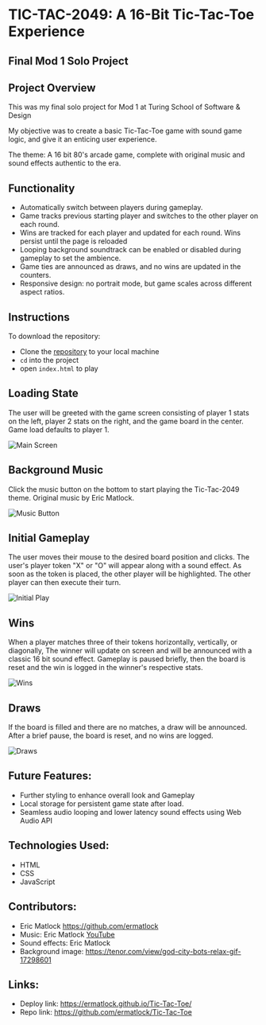 # TIC-TAC-2049: A 16-Bit Tic-Tac-Toe Experience
## Final Mod 1 Solo Project
## Project Overview
This was my final solo project for Mod 1 at Turing School of Software & Design

My objective was to create a basic Tic-Tac-Toe game with sound game logic, and give it an enticing user experience.

The theme: A 16 bit 80's arcade game, complete with original music and sound effects authentic to the era.

## Functionality
- Automatically switch between players during gameplay.
- Game tracks previous starting player and switches to the other player on each round.
- Wins are tracked for each player and updated for each round. Wins persist until the page is reloaded
- Looping background soundtrack can be enabled or disabled during gameplay to set the ambience.
- Game ties are announced as draws, and no wins are updated in the counters.
- Responsive design: no portrait mode, but game scales across different aspect ratios.

## Instructions
To download the repository:
- Clone the [repository](https://github.com/ermatlock/Tic-Tac-Toe) to your local machine
- `cd` into the project
- open `index.html` to play

## Loading State
The user will be greeted with the game screen consisting of player 1 stats on the left, player 2 stats on the right, and the game board in the center. Game load defaults to player 1.

![Main Screen](https://media.giphy.com/media/YcWXkrPx9TCOF6IPWT/giphy.gif)

## Background Music
Click the music button on the bottom to start playing the Tic-Tac-2049 theme. Original music by Eric Matlock.

![Music Button](https://media.giphy.com/media/Jnowf0wRhM2PiP7DMV/giphy.gif)

## Initial Gameplay
The user moves their mouse to the desired board position and clicks. The user's player token "X" or "O" will appear along with a sound effect. As soon as the token is placed, the other player will be highlighted. The other player can then execute their turn.

![Initial Play](https://media.giphy.com/media/ng9aqG5XLh0eGeYMPI/giphy.gif)

## Wins
When a player matches three of their tokens horizontally, vertically, or diagonally, The winner will update on screen and will be announced with a classic 16 bit sound effect. Gameplay is paused briefly, then the board is reset and the win is logged in the winner's respective stats.

![Wins](https://media.giphy.com/media/Em8yv9wE9jkA2JXY7a/giphy.gif)

## Draws
If the board is filled and there are no matches, a draw will be announced. After a brief pause, the board is reset, and no wins are logged.

![Draws](https://media.giphy.com/media/oLw9Yj7psdFdzmnZES/giphy.gif)

## Future Features:
* Further styling to enhance overall look and Gameplay
* Local storage for persistent game state after load.
* Seamless audio looping and lower latency sound effects using Web Audio API

## Technologies Used:
* HTML
* CSS
* JavaScript

## Contributors:
* Eric Matlock https://github.com/ermatlock
* Music: Eric Matlock [YouTube](https://www.youtube.com/channel/UCXZXbR9yT5UCEZiaFGsMFPQ)
* Sound effects: Eric Matlock
* Background image: https://tenor.com/view/god-city-bots-relax-gif-17298601

## Links:
* Deploy link: https://ermatlock.github.io/Tic-Tac-Toe/
* Repo link: https://github.com/ermatlock/Tic-Tac-Toe
